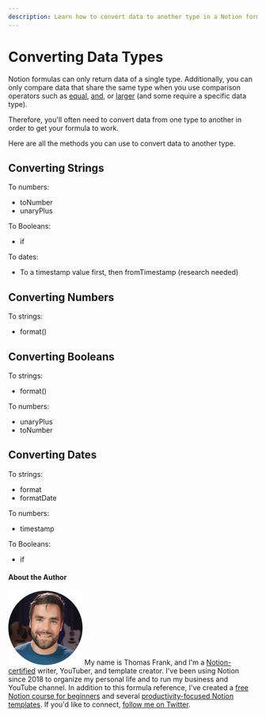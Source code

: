 ```yaml
---
description: Learn how to convert data to another type in a Notion formula.
---
```


# Converting Data Types

Notion formulas can only return data of a single type. Additionally, you can only compare data that share the same type when you use comparison operators such as [equal](../formula-components/operators/equal.md), [and](../formula-components/operators/and.md), or [larger](../formula-components/operators/larger.md) (and some require a specific data type).

Therefore, you'll often need to convert data from one type to another in order to get your formula to work.

Here are all the methods you can use to convert data to another type.

## Converting Strings

To numbers:

* toNumber
* unaryPlus

To Booleans:

* if

To dates:

* To a timestamp value first, then fromTimestamp (research needed)

## Converting Numbers

To strings:

* format()

## Converting Booleans

To strings:

* format()

To numbers:

* unaryPlus
* toNumber

## Converting Dates

To strings:

* format
* formatDate

To numbers:

* timestamp

To Booleans:

* if

#### About the Author

<img src="../.gitbook/assets/Notion Fundamentals with Thomas Frank - Avatar 2021 compressed (1).png" alt="" data-size="line"> My name is Thomas Frank, and I'm a [Notion-certified](https://www.credly.com/badges/95fae13a-17bf-4b4a-a3d2-d58c8a3e6a2a/public\_url) writer, YouTuber, and template creator. I've been using Notion since 2018 to organize my personal life and to run my business and YouTube channel. In addition to this formula reference, I've created a [free Notion course for beginners](https://thomasjfrank.com/fundamentals/) and several [productivity-focused Notion templates](https://thomasjfrank.com/templates/). If you'd like to connect, [follow me on Twitter](https://twitter.com/TomFrankly).
